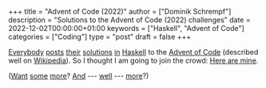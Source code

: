 +++
title = "Advent of Code (2022)"
author = ["Dominik Schrempf"]
description = "Solutions to the Advent of Code (2022) challenges"
date = 2022-12-02T00:00:00+01:00
keywords = ["Haskell", "Advent of Code"]
categories = ["Coding"]
type = "post"
draft = false
+++

[Everybody](https://mmhaskell.com/blog/2022/11/30/advent-of-code-2022) [posts](https://www.reddit.com/r/haskell/comments/z9mjcz/advent_of_code_2022_day_1/) [their](https://news.ycombinator.com/item?id=33811958) [solutions](https://wjwh.eu/posts/2022-11-30-haskell-aoc-tricks.html) [in](https://gitlab.com/slotThe/advent2022) [Haskell](https://github.com/borisskert/Advent-of-Code-2022.hs) to the [Advent of Code](https://adventofcode.com/2022) (described well
on [Wikipedia](https://en.wikipedia.org/wiki/Advent_of_Code)). So I thought I am going to join the crowd: [Here are mine](https://github.com/dschrempf/advent-of-code-twentytwo).

([Want](https://github.com/Scriptim/AdventOfCode2022) [some](https://github.com/hrichharms/AoC_2022) [more](https://github.com/Lorin-Lange/Advent-of-Code-2022)? [And](https://github.com/prikhi/advent-of-code-2022) --- [well](https://github.com/Sheinxy/Advent2022) --- [more](https://github.com/IndecisionTree/adventofcode2022)?)
